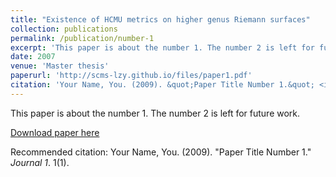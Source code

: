 ```yaml
---
title: "Existence of HCMU metrics on higher genus Riemann surfaces"
collection: publications
permalink: /publication/number-1
excerpt: 'This paper is about the number 1. The number 2 is left for future work.'
date: 2007
venue: 'Master thesis'
paperurl: 'http://scms-lzy.github.io/files/paper1.pdf'
citation: 'Your Name, You. (2009). &quot;Paper Title Number 1.&quot; <i>Journal 1</i>. 1(1).'
---
```

This paper is about the number 1. The number 2 is left for future work.

[Download paper here](http://scms-lzy.github.io/files/paper1.pdf)

Recommended citation: Your Name, You. (2009). "Paper Title Number 1." <i>Journal 1</i>. 1(1).
